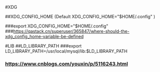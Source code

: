 #XDG

##XDG_CONFIG_HOME (Default XDG_CONFIG_HOME="$HOME/.config" )

###export XDG_CONFIG_HOME="$HOME/.config"
###https://qastack.cn/superuser/365847/where-should-the-xdg_config_home-variable-be-defined

#LIB
##LD_LIBRARY_PATH
###export LD_LIBRARY_PATH=/usr/local/mysql/lib:$LD_LIBRARY_PATH

### https://www.cnblogs.com/youxin/p/5116243.html
